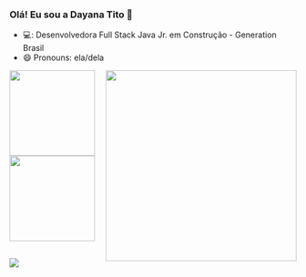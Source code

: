 ### Olá! Eu sou a Dayana Tito 👋


- 💻: Desenvolvedora Full Stack Java Jr. em Construção - Generation Brasil
- 😄 Pronouns: ela/dela
 <img align="right" width="335px" src="https://acegif.com/wp-content/uploads/cat-typing-12.gif">
 <div>
  <a href="https://github.com/DayanaTito">
  <img height="150em" src="https://github-readme-stats.vercel.app/api?username=DayanaTito&show_icons=true&theme=dark&include_all_commits=true&count_private=true"/>
  <img height="150em" src="https://github-readme-stats.vercel.app/api/top-langs/?username=DayanaTito&layout=compact&langs_count=7&theme=dark"/>
</div>
  
  ##
  
 <div> 
  <a href="https://www.linkedin.com/in/dayana-gregory-tito-choque-3a5684104" target="_blank"><img src="https://img.shields.io/badge/-LinkedIn-%230077B5?style=for-the-badge&logo=linkedin&logoColor=white" target="_blank"></a> 
  
</div>
